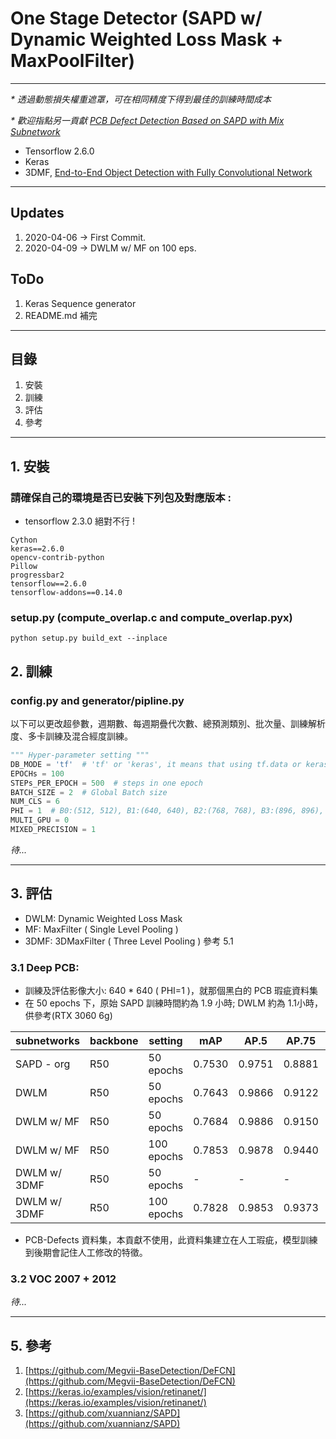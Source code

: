 # One Stage Detector (SAPD w/ Dynamic Weighted Loss Mask + MaxPoolFilter)

---

_* 透過動態損失權重遮罩，可在相同精度下得到最佳的訓練時間成本_

_* 歡迎指點另一貢獻 [PCB Defect Detection Based on SAPD with Mix Subnetwork](https://github.com/gogo12235LYH/keras-pcb-sapd-mix)_

* Tensorflow 2.6.0
* Keras
* 3DMF, [End-to-End Object Detection with Fully Convolutional Network](https://arxiv.org/abs/2012.03544)

---

## Updates

1. 2020-04-06 -> First Commit.
2. 2020-04-09 -> DWLM w/ MF on 100 eps.

## ToDo

1. Keras Sequence generator
2. README.md 補完
---

## 目錄

1. 安裝
2. 訓練
3. 評估
4. 參考

---

## 1. 安裝

### 請確保自己的環境是否已安裝下列包及對應版本 :

* tensorflow 2.3.0 絕對不行 !

```
Cython
keras==2.6.0
opencv-contrib-python
Pillow
progressbar2
tensorflow==2.6.0
tensorflow-addons==0.14.0
```

### setup.py (compute_overlap.c and compute_overlap.pyx)

```commandline
python setup.py build_ext --inplace
```

## 2. 訓練

### config.py and generator/pipline.py

以下可以更改超參數，週期數、每週期疊代次數、總預測類別、批次量、訓練解析度、多卡訓練及混合經度訓練。

```python
""" Hyper-parameter setting """
DB_MODE = 'tf'  # 'tf' or 'keras', it means that using tf.data or keras.util.sequence.
EPOCHs = 100
STEPs_PER_EPOCH = 500  # steps in one epoch
BATCH_SIZE = 2  # Global Batch size
NUM_CLS = 6
PHI = 1  # B0:(512, 512), B1:(640, 640), B2:(768, 768), B3:(896, 896), B4:(1024, 1024) ~ B7(1048, 1048)
MULTI_GPU = 0
MIXED_PRECISION = 1
```

_待..._

---

## 3. 評估

* DWLM: Dynamic Weighted Loss Mask
* MF: MaxFilter ( Single Level Pooling )
* 3DMF: 3DMaxFilter ( Three Level Pooling ) 參考 5.1

### 3.1 Deep PCB:
* 訓練及評估影像大小: 640 * 640 ( PHI=1 )，就那個黑白的 PCB 瑕疵資料集
* 在 50 epochs 下，原始 SAPD 訓練時間約為 1.9 小時; DWLM 約為 1.1小時，供參考(RTX 3060 6g)

| subnetworks  | backbone | setting    | mAP    | AP.5   | AP.75  | AP.9   |
|--------------|----------|------------|--------|--------|--------|--------|
| SAPD - org   | R50      | 50 epochs  | 0.7530 | 0.9751 | 0.8881 | 0.3518 |
| DWLM         | R50      | 50 epochs  | 0.7643 | 0.9866 | 0.9122 | 0.3881 |
| DWLM w/ MF   | R50      | 50 epochs  | 0.7684 | 0.9886 | 0.9150 | 0.3803 |
| DWLM w/ MF   | R50      | 100 epochs | 0.7853 | 0.9878 | 0.9440 | 0.4261 |
| DWLM w/ 3DMF | R50      | 50 epochs  | -      | -      | -      | -      |
| DWLM w/ 3DMF | R50      | 100 epochs | 0.7828 | 0.9853 | 0.9373 | 0.4115 |

* PCB-Defects 資料集，本貢獻不使用，此資料集建立在人工瑕疵，模型訓練到後期會記住人工修改的特徵。

### 3.2 VOC 2007 + 2012


_待..._

---

## 5. 參考

1. [https://github.com/Megvii-BaseDetection/DeFCN](https://github.com/Megvii-BaseDetection/DeFCN)
2. [https://keras.io/examples/vision/retinanet/](https://keras.io/examples/vision/retinanet/)
3. [https://github.com/xuannianz/SAPD](https://github.com/xuannianz/SAPD)